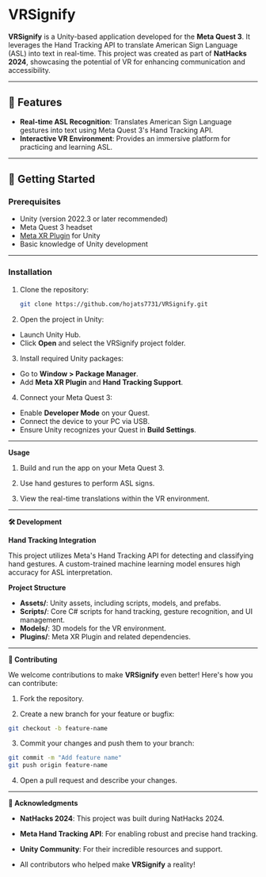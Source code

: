 # VRSignify

**VRSignify** is a Unity-based application developed for the **Meta Quest 3**. It leverages the Hand Tracking API to translate American Sign Language (ASL) into text in real-time. This project was created as part of **NatHacks 2024**, showcasing the potential of VR for enhancing communication and accessibility.

---

## 🎯 **Features**

- **Real-time ASL Recognition**: Translates American Sign Language gestures into text using Meta Quest 3's Hand Tracking API.
- **Interactive VR Environment**: Provides an immersive platform for practicing and learning ASL.

---

## 🚀 **Getting Started**

### Prerequisites

- Unity (version 2022.3 or later recommended)
- Meta Quest 3 headset
- [Meta XR Plugin](https://developer.meta.com/downloads) for Unity
- Basic knowledge of Unity development

---

### Installation

1. Clone the repository:
   ```bash
   git clone https://github.com/hojats7731/VRSignify.git
   ```
2.  Open the project in Unity:

-  Launch Unity Hub.
-  Click **Open** and select the VRSignify project folder.

3.  Install required Unity packages:

-  Go to **Window > Package Manager**.
-  Add **Meta XR Plugin** and **Hand Tracking Support**.

4.  Connect your Meta Quest 3:

-  Enable **Developer Mode** on your Quest.
-  Connect the device to your PC via USB.
-  Ensure Unity recognizes your Quest in **Build Settings**.

---

**Usage**

1.  Build and run the app on your Meta Quest 3.

2.  Use hand gestures to perform ASL signs.

3.  View the real-time translations within the VR environment.

---

**🛠 Development**

**Hand Tracking Integration**

This project utilizes Meta's Hand Tracking API for detecting and classifying hand gestures. A custom-trained machine learning model ensures high accuracy for ASL interpretation.

**Project Structure**

-  **Assets/**: Unity assets, including scripts, models, and prefabs.
-  **Scripts/**: Core C# scripts for hand tracking, gesture recognition, and UI management.
-  **Models/**: 3D models for the VR environment.
-  **Plugins/**: Meta XR Plugin and related dependencies.

---

**🤝 Contributing**

We welcome contributions to make **VRSignify** even better! Here's how you can contribute:

1.  Fork the repository.

2.  Create a new branch for your feature or bugfix:

```bash
git checkout -b feature-name
```

3.  Commit your changes and push them to your branch:

```bash
git commit -m "Add feature name"
git push origin feature-name
```

4.  Open a pull request and describe your changes.

---

**🌟 Acknowledgments**

-  **NatHacks 2024**: This project was built during NatHacks 2024.

-  **Meta Hand Tracking API**: For enabling robust and precise hand tracking.

-  **Unity Community**: For their incredible resources and support.

-  All contributors who helped make **VRSignify** a reality!

